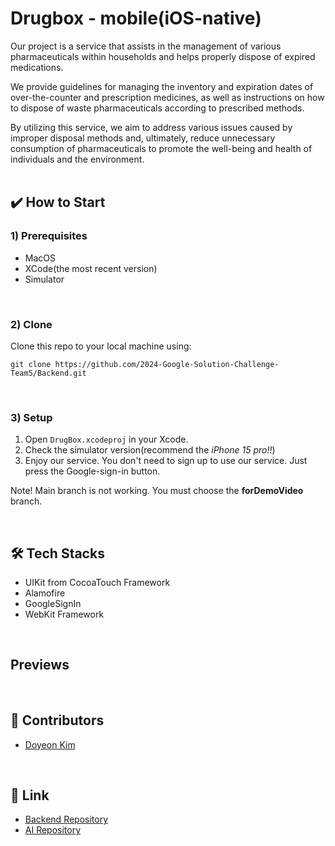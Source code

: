 # Drugbox - mobile(iOS-native)
Our project is a service that assists in the management of various pharmaceuticals within households and helps properly dispose of expired medications.

We provide guidelines for managing the inventory and expiration dates of over-the-counter and prescription medicines, as well as instructions on how to dispose of waste pharmaceuticals according to prescribed methods.

By utilizing this service, we aim to address various issues caused by improper disposal methods and, ultimately, reduce unnecessary consumption of pharmaceuticals to promote the well-being and health of individuals and the environment.
<br/><br/>

## ✔️ How to Start
### 1) Prerequisites
* MacOS
* XCode(the most recent version)
* Simulator

<br/>

### 2) Clone
Clone this repo to your local machine using:  
```
git clone https://github.com/2024-Google-Solution-Challenge-Team5/Backend.git
```
<br/>

### 3) Setup
1. Open `DrugBox.xcodeproj` in your Xcode.<br/>
2. Check the simulator version(recommend the *iPhone 15 pro!!*)<br/>
3. Enjoy our service. You don't need to sign up to use our service. Just press the Google-sign-in button.<br/>

Note! Main branch is not working. You must choose the **forDemoVideo** branch.

<br/>

## 🛠 Tech Stacks
- UIKit from CocoaTouch Framework
- Alamofire
- GoogleSignIn
- WebKit Framework

<br/>

## Previews

<br/>

## 👥 Contributors
- [Doyeon Kim](https://github.com/doyeonk429)

<br/>

## 📎 Link
- [Backend Repository](https://github.com/2024-Google-Solution-Challenge-Team5/Backend)
- [AI Repository](https://github.com/2024-Google-Solution-Challenge-Team5/AI-MLDL)
